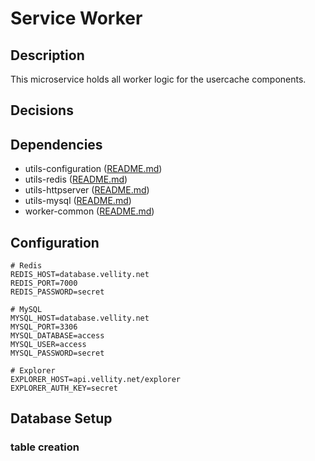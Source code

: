 # Service Worker

## Description

This microservice holds all worker logic for the usercache components.

## Decisions

## Dependencies

- utils-configuration ([README.md](../../utilities/utils-configuration/README.md))
- utils-redis ([README.md](../../utilities/utils-redis/README.md))
- utils-httpserver ([README.md](../../utilities/utils-httpserver/README.md))
- utils-mysql ([README.md](../../utilities/utils-mysql/README.md))
- worker-common ([README.md](../../components/worker-common/README.md))

## Configuration
```text
# Redis
REDIS_HOST=database.vellity.net
REDIS_PORT=7000
REDIS_PASSWORD=secret

# MySQL
MYSQL_HOST=database.vellity.net
MYSQL_PORT=3306
MYSQL_DATABASE=access
MYSQL_USER=access
MYSQL_PASSWORD=secret

# Explorer
EXPLORER_HOST=api.vellity.net/explorer
EXPLORER_AUTH_KEY=secret
```

## Database Setup

### table creation

```sql
```